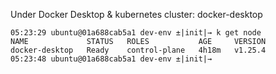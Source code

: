 Under Docker Desktop & kubernetes cluster: docker-desktop
```
05:23:29 ubuntu@01a688cab5a1 dev-env ±|init|→ k get node
NAME             STATUS   ROLES           AGE     VERSION
docker-desktop   Ready    control-plane   4h18m   v1.25.4
05:23:48 ubuntu@01a688cab5a1 dev-env ±|init|→
```
